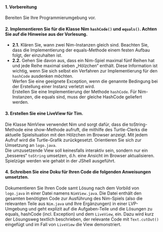 #### 1. Vorbereitung
Bereiten Sie Ihre Programmierumgebung vor.

#### 2. Implementieren Sie für die Klasse Nim `hashCode()` und `equals()`. Achten Sie auf die Hinweise aus der Vorlesung.
- **2.1.** Klären Sie, wann zwei Nim-Instanzen gleich sind.  Beachten Sie, dass die Implementierung der equals-Methode einem festen Aufbau folgt, der einzuhalten ist.
- **2.2.** Gehen Sie davon aus, dass ein Nim-Spiel maximal fünf Reihen hat und jede Reihe maximal sieben „Hölzchen“ enthält. Diese Information ist wichtig, wenn Sie sich selbst ein Verfahren zur Implementierung für den `hashCode` ausdenken möchten.\
Werfen Sie eine geeignete Exception, wenn die genannte Bedingung bei der Erstellung einer Instanz verletzt wird.\
Erstellen Sie eine Implementierung der Methode `hashCode`. Für Nim-Instanzen, die equals sind, muss der gleiche HashCode geliefert werden.

#### 3. Erstellen Sie eine LiveView für Tim.
Die Klasse NimView verwendet Nim und sorgt dafür, dass die toString-Methode eine show-Methode aufruft, die mithilfe des Turtle-Clerks die aktuelle Spielsituation mit den Hölzchen im Browser anzeigt. Mit jedem Aufruf wird die Turtle-Grafik zurückgesetzt. Orientieren Sie sich zur Umsetzung an `logo.java`.\
Die umzusetzende View soll keinesfalls interaktiv sein, sondern nur ein „besseres“ `toString` umsetzen, d.h. eine Ansicht im Browser aktualisieren. Spielzüge werden wie gehabt in der JShell ausgeführt.

#### 4. Schreiben Sie eine Doku für Ihren Code die folgenden Anweisungen umsetzten.
Dokumentieren Sie Ihren Code samt Lösung nach dem Vorbild von `logo.java` in einer Datei namens `NimView.java`. Die Datei enthält den gesamten benötigten Code zur Ausführung des Nim-Spiels (also die relevanten Teile aus `Nim.java` und Ihre Ergänzungen) in einer LVP-Umgebung und geht explizit auf die Aufgaben-Teile und die Lösungen zu equals, hashCode (incl. Exception) und dem `LiveView`, ein. Dazu wird kurz der Lösungsweg textlich beschrieben, der relevante Code mit `Text.cutOut()` eingefügt und im Fall von `LiveView` die View demonstriert.